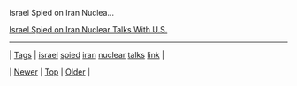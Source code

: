 <!--
title: Israel Spied on Iran Nuclear Talks With U.S.
date: 2020-06-28T15:27:00.072Z
tags: israel, spied, iran, nuclear, talks, link
-->


Israel Spied on Iran Nuclea...

[Israel Spied on Iran Nuclear Talks With U.S.](http://holygoddamnshitballs.tumblr.com/post/114520134655)

<!--BOTTOM-POST-NAVIGATION-->
---

| [Tags](tags.md) | [israel](tag-israel.md) [spied](tag-spied.md) [iran](tag-iran.md) [nuclear](tag-nuclear.md) [talks](tag-talks.md) [link](tag-link.md) |

| [Newer](114531407699.md) | [Top](index.md) | [Older](114539255954.md) |